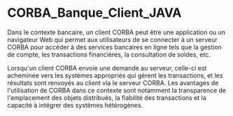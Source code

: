 # CORBA_Banque_Client_JAVA
Dans le contexte bancaire, un client CORBA peut être une application ou un navigateur Web qui permet aux utilisateurs de se connecter à un serveur CORBA pour accéder à des services bancaires en ligne tels que la gestion de compte, les transactions financières, la consultation de soldes, etc.

Lorsqu'un client CORBA envoie une demande au serveur, celle-ci est acheminée vers les systèmes appropriés qui gèrent les transactions, et les résultats sont renvoyés au client via le serveur CORBA. Les avantages de l'utilisation de CORBA dans ce contexte sont notamment la transparence de l'emplacement des objets distribués, la fiabilité des transactions et la capacité à intégrer des systèmes hétérogènes.
